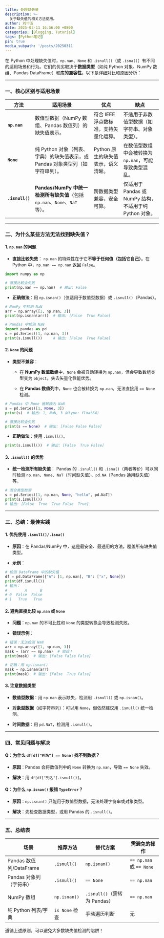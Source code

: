 ```yaml
---
title: 处理缺失值
description: >-
  关于缺失值的相关方法使用。
author: 刘十五
date: 2025-03-11 16:56:00 +0800
categories: [Blogging, Tutorial]
tags: [Python笔记]
pin: true
media_subpath: '/posts/20250311'
---
```


在 Python 中处理缺失值时，`np.nan`、`None` 和 `.isnull()`（或 `.isna()`）有不同的适用场景和行为。它们的优劣取决于**数据类型**（如纯 Python 对象、NumPy 数组、Pandas DataFrame）和**库的兼容性**。以下是详细对比和原因分析：

---

### **一、核心区别与适用场景**

| **方法**        | **适用场景**                                                                   | **优点**                               | **缺点**                                                |
| --------------- | ------------------------------------------------------------------------------ | -------------------------------------- | ------------------------------------------------------- |
| **`np.nan`**    | 数值型数据（NumPy 数组、Pandas 数值列）的缺失值表示。                          | 符合 IEEE 浮点数标准，支持矢量化运算。 | 不适用于非数值型数据（如字符串、对象类型）。            |
| **`None`**      | 纯 Python 对象（列表、字典）的缺失值表示，或 Pandas 对象类型列（如字符串列）。 | Python 原生的缺失值表示，语义清晰。    | 在数值型数组中会被转换为 `np.nan`，可能导致类型混乱。   |
| **`.isnull()`** | **Pandas/NumPy 中统一检测所有缺失值**（包括 `np.nan`、`None`、`NaT` 等）。     | 跨数据类型兼容，安全可靠。             | 仅适用于 Pandas 或 NumPy 结构，不适用于纯 Python 对象。 |

---

### **二、为什么某些方法无法找到缺失值？**

#### **1. `np.nan` 的问题**

- **直接比较失效**：
`np.nan` 的特殊性在于它**不等于任何值（包括它自己）**。在 Python 中，`np.nan == np.nan` 返回 `False`。

```python
import numpy as np

# 直接比较会失败
print(np.nan == np.nan)  # 输出: False
```


  - **正确做法**：用 `np.isnan()`（仅适用于数值型数据）或 `.isnull()`（Pandas）。

```python
# NumPy 中检测 NaN
arr = np.array([1, np.nan, 3])
print(np.isnan(arr))  # 输出: [False  True False]

# Pandas 中检测 NaN
import pandas as pd
s = pd.Series([1, np.nan, 3])
print(s.isnull())     # 输出: [False  True False]
```


#### **2. `None` 的问题**

- **类型不兼容**：

  - 在 **NumPy 数值数组**中，`None` 会被自动转换为 `np.nan`，但会导致数组类型变为 `object`，失去矢量化性能优势。

  - 在 **Pandas 数值列**中，`None` 也会被转换为 `np.nan`，无法直接用 `== None` 检测。

```python
# Pandas 中 None 被转换为 NaN
s = pd.Series([1, None, 3])
print(s)  # 输出: 1, NaN, 3（dtype: float64）

# 直接比较会失败
print(s == None)  # 输出: [False False False]
```


  - **正确做法**：使用 `.isnull()`。

```python
print(s.isnull())  # 输出: [False  True False]
```


#### **3. `.isnull()` 的优势**

- **统一检测所有缺失值**：
Pandas 的 `.isnull()` 和 `.isna()`（两者等价）可以同时检测 `np.nan`、`None`、`NaT`（时间缺失值）、`pd.NA`（Pandas 通用缺失值）等。

```python
# 混合类型检测
s = pd.Series([1, np.nan, None, "hello", pd.NaT])
print(s.isnull())
# 输出: [False  True  True False  True]
```


---

### **三、总结：最佳实践**

#### **1. 优先使用 `.isnull()/.isna()`**

- **原因**：在 Pandas/NumPy 中，这是最安全、最通用的方法，覆盖所有缺失值类型。

- **示例**：

```python
# 检测 DataFrame 中的缺失值
df = pd.DataFrame({"A": [1, np.nan], "B": ["x", None]})
print(df.isnull())
# 输出：
#        A      B
# 0  False  False
# 1   True   True
```


#### **2. 避免直接比较 `np.nan` 或 `None`**

- **问题**：`np.nan` 的不可比性和 `None` 的类型转换会导致检测失败。

- **错误示例**：

```python
# 错误：无法检测 NaN
arr = np.array([1, np.nan, 3])
mask = (arr == np.nan)  # 错误！
print(mask)  # 输出: [False False False]

# 正确：用 np.isnan()
mask = np.isnan(arr)
print(mask)  # 输出: [False  True False]
```


#### **3. 注意数据类型**

- **数值型数据**：用 `np.nan` 表示缺失，检测用 `.isnull()` 或 `np.isnan()`。

- **对象型数据**（如字符串列）：可以用 `None`，但依然建议用 `.isnull()` 统一检测。

- **时间数据**：用 `pd.NaT`，检测用 `.isnull()`。

---

### **四、常见问题与解决**

#### **Q：为什么 `df[df["列名"] == None]` 找不到数据？**

- **原因**：Pandas 会将数值列中的 `None` 转换为 `np.nan`，导致 `== None` 失效。

- **解决**：用 `df[df["列名"].isnull()]`。

#### **Q：为什么 `np.isnan()` 报错 `TypeError`？**

- **原因**：`np.isnan()` 只能用于数值型数据，无法处理字符串或对象类型。

- **解决**：先检查数据类型，或用 Pandas 的 `.isnull()`。

---

### **五、总结表**

| **场景**                | **推荐方法**   | **替代方案**                 | **需避免的操作**         |
| ----------------------- | -------------- | ---------------------------- | ------------------------ |
| Pandas 数值列/DataFrame | `.isnull()`    | `np.isnan()`                 | `== np.nan` 或 `== None` |
| Pandas 对象列（字符串） | `.isnull()`    | `== None`                    | `== np.nan`              |
| NumPy 数组              | `np.isnan()`   | `.isnull()`（需转为 Pandas） | `== np.nan`              |
| 纯 Python 列表/字典     | `is None` 检查 | 手动遍历判断                 | 无                       |

遵循上述原则，可以避免大多数缺失值检测的陷阱！

